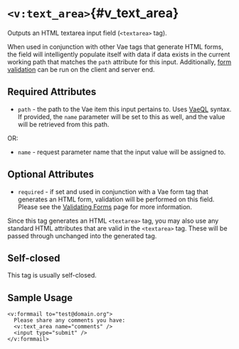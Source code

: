 # `<v:text_area>`{#v_text_area}

Outputs an HTML textarea input field (`<textarea>` tag).

When used in conjunction with other Vae tags that generate HTML forms,
the field will intelligently populate itself with data if data exists in
the current working path that matches the `path` attribute for this
input. Additionally, [form validation](#vaeml_form_validation) can be
run on the client and server end.

## Required Attributes

-   `path` - the path to the Vae item this input pertains to. Uses
    [VaeQL](#vaeql) syntax. If provided, the `name` parameter will be
    set to this as well, and the value will be retrieved from this path.

OR:

-   `name` - request parameter name that the input value will be
    assigned to.

## Optional Attributes

-   `required` - if set and used in conjunction with a Vae form tag that
    generates an HTML form, validation will be performed on this field.
    Please see the [Validating Forms](#vaeml_form_validation) page for
    more information.

Since this tag generates an HTML `<textarea>` tag, you may also use any
standard HTML attributes that are valid in the `<textarea>` tag. These
will be passed through unchanged into the generated tag.

## Self-closed

This tag is usually self-closed.

## Sample Usage

    <v:formmail to="test@domain.org">
      Please share any comments you have:
      <v:text_area name="comments" />
      <input type="submit" />
    </v:formmail>
